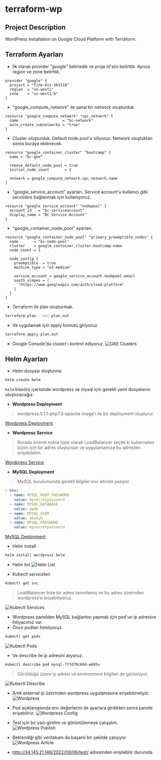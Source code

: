 # terraform-wp

## Project Description
WordPress installation on Google Cloud Platform with Terraform.

## Terraform Ayarları

> [](./terraform/main.tf)

* İlk olarak provider "google" belirledik ve proje id'sini belirttik. Ayrıca region ve zone belirttik.
```t
provider "google" {
  project = "fine-bit-361518"
  region  = "us-west1"
  zone    = "us-west1-b"
}
```

* "google_compute_network" ile sanal bir network oluşturduk.
```t
resource "google_compute_network" "vpc_network" {
  name                    = "bc-network"
  auto_create_subnetworks = "true"
}
```

* Cluster oluşturduk. Default node pool'u siliyoruz. Network oluştuktan sonra buraya eklenecek.
```t
resource "google_container_cluster" "bootcamp" {
  name = "bc-gke"

  remove_default_node_pool = true
  initial_node_count       = 1

  network = google_compute_network.vpc_network.name
}
``` 

* "google_service_account" ayarları.
Service account'u kullanıcı gibi servislere bağlanmak için kullanıyoruz.
```t
resource "google_service_account" "nodepool" {
  account_id   = "bc-serviceaccount"
  display_name = "BC Service Account"
}
```

* "google_container_node_pool" ayarları.
```t
resource "google_container_node_pool" "primary_preemptible_nodes" {
  name       = "bc-node-pool"
  cluster    = google_container_cluster.bootcamp.name
  node_count = 1

  node_config {
    preemptible  = true
    machine_type = "e2-medium"

    service_account = google_service_account.nodepool.email
    oauth_scopes = [
      "https://www.googleapis.com/auth/cloud-platform"
    ]
  }
}
```

* Terraform ile plan oluşturmak.
```bash
terraform plan --out plan.out
```

* Ve uygulamak için apply komutu giriyoruz.
```bash
terraform apply plan.out
```

* Google Console'da cluster'ı kontrol ediyoruz.
![GKE Clusters](./assets/gke_clusters.png)

## Helm Ayarları

* Helm dosyası oluşturma
```bash
helm create helm 
```

`helm` klasörü içerisinde wordpress ve mysql için gerekli yaml dosyalarını oluşturacağız.

* **Wordpress Deployment**
> wordpress:5.1.1-php7.3-apache image'ı ile bir deployment oluşturur.

[Wordpress Deployment](./helm/templates/wordpress-deployment.yaml)

* **Wordpress Service**
> Burada önemli nokta type olarak LoadBalancer seçtik ki kubernetes bizim için bir adres oluştursun ve uygulamamıza bu adresten erişebilelim.

[Wordpress Service](./helm/templates/wordpress-service.yaml)

* **MySQL Deployment**

> MySQL kurulumunda gerekli bilgiler env altında yazıyor.
```yaml
- env:
  - name: MYSQL_ROOT_PASSWORD
    value: mysecretpassword
  - name: MYSQL_DATABASE
    value: wpdb
  - name: MYSQL_USER
    value: akseyh
  - name: MYSQL_PASSWORD
    value: mysecretpassword
```

[MySQL Deployment](./helm/templates/mysql-deployment.yaml)

* Helm install
```bash
helm install wordpress helm
```

* Helm list
![Helm List](assets/helm_list.png)

* Kubectl serviceleri
```bash
kubectl get svc
```

> LoadBalancer bize bir adres tanımlamış ve bu adres üzerinden wordpress'e erişebiliyoruz.

![Kubectl Services](assets/kubectl_svc.png)

* Wordpress panelden MySQL bağlantısı yapmak için pod'un ip adresine ihtiyacımız var.
* Önce podları listeliyoruz.
```bash
kubectl get pods 
```
![Kubectl Pods](assets/kubectl_pods.png)

* Ve describe ile ip adresini alıyoruz.
```bash
kubectl describe pod mysql-777d79c69d-w695v
```

> Görüldüğü üzere ip adresi ve environment bilgileri de görünüyor.

![Kubectl Describe](assets/kubectl_describe.png)

* Artık external ip üzerinden wordpress uygulamasına erişebilmeliyiz.
![Wordpress](assets/wordpress_wp-admin.png)

* Pod açıklamasında env değerlerini de ayarlara girdikten sonra panele erişebiliriz.
![Wordpress Config](assets/wordpress_config.png)

* Test için bir yazı girelim ve görüntülemeye çalışalım.
![Wordpress Publish](assets/wordpress_publish.png)

* Beklendiği gibi veritabanı da başarılı bir şekilde çalışıyor.
![Wordpress Article](assets/wordpress_article.png)

* http://34.145.21.146/2022/09/06/test/ adresinden erişilebilir durumda.
